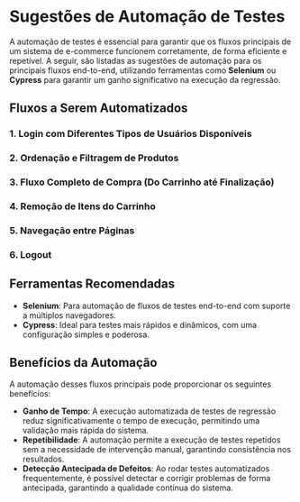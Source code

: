 # Sugestões de Automação de Testes

A automação de testes é essencial para garantir que os fluxos principais de um sistema de e-commerce funcionem corretamente, de forma eficiente e repetível. A seguir, são listadas as sugestões de automação para os principais fluxos end-to-end, utilizando ferramentas como **Selenium** ou **Cypress** para garantir um ganho significativo na execução da regressão.

## Fluxos a Serem Automatizados

### 1. Login com Diferentes Tipos de Usuários Disponíveis

### 2. Ordenação e Filtragem de Produtos

### 3. Fluxo Completo de Compra (Do Carrinho até Finalização)

### 4. Remoção de Itens do Carrinho

### 5. Navegação entre Páginas

### 6. Logout

## Ferramentas Recomendadas

- **Selenium**: Para automação de fluxos de testes end-to-end com suporte a múltiplos navegadores.
- **Cypress**: Ideal para testes mais rápidos e dinâmicos, com uma configuração simples e poderosa.

## Benefícios da Automação

A automação desses fluxos principais pode proporcionar os seguintes benefícios:

- **Ganho de Tempo**: A execução automatizada de testes de regressão reduz significativamente o tempo de execução, permitindo uma validação mais rápida do sistema.
- **Repetibilidade**: A automação permite a execução de testes repetidos sem a necessidade de intervenção manual, garantindo consistência nos resultados.
- **Detecção Antecipada de Defeitos**: Ao rodar testes automatizados frequentemente, é possível detectar e corrigir problemas de forma antecipada, garantindo a qualidade contínua do sistema.
